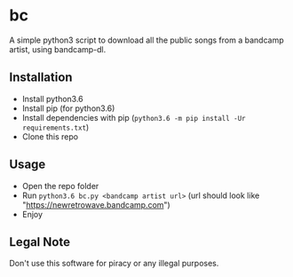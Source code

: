 # bc

A simple python3 script to download all the public songs from a bandcamp artist, using bandcamp-dl.

## Installation

- Install python3.6
- Install pip (for python3.6)
- Install dependencies with pip (`python3.6 -m pip install -Ur requirements.txt`)
- Clone this repo

## Usage

- Open the repo folder
- Run `python3.6 bc.py <bandcamp artist url>` (url should look like "https://newretrowave.bandcamp.com")
- Enjoy


## Legal Note

Don't use this software for piracy or any illegal purposes.
